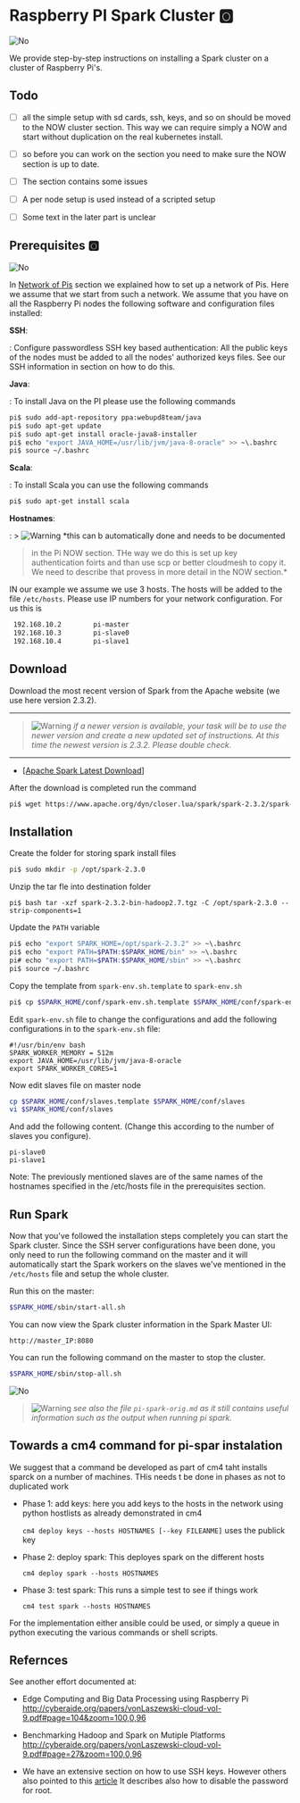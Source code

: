 # Raspberry PI Spark Cluster :o2:

![No](images/no.png)


We provide step-by-step instructions on installing a Spark cluster on
a cluster of Raspberry Pi's.

## Todo

- [ ] all the simple setup with sd cards, ssh, keys, and so on should be moved
  to the NOW cluster section. This way we can require simply a NOW and start
  without duplication on the real kubernetes install.
- [ ] so before you can work on the section you need to make sure the NOW section is up to date.
- [ ] The section contains some issues
- [ ] A per node setup is used instead of a scripted setup
- [ ] Some text in the later part is unclear


## Prerequisites :o2:

![No](images/no.png)

In [Network of Pis](#pi-now-main) section we explained how to set up a network
of Pis. Here we assume that we start from such a network. We assume that you
have on all the Raspberry Pi nodes the following software and configuration
files installed:

**SSH**:

: Configure passwordless SSH key based authentication:
  All the public keys of the nodes must be added to all the nodes'
  authorized keys files. See our SSH information in section on how to
  do this.

**Java**:


: To install Java on the PI please use the following commands

  ```bash
  pi$ sudo add-apt-repository ppa:webupd8team/java
  pi$ sudo apt-get update
  pi$ sudo apt-get install oracle-java8-installer
  pi$ echo "export JAVA_HOME=/usr/lib/jvm/java-8-oracle" >> ~\.bashrc
  pi$ source ~/.bashrc
  ```

**Scala**:

: To install Scala you can use the following commands

  ```bash
  pi$ sudo apt-get install scala
  ```

**Hostnames**:

: > ![Warning](images/warning.png) *this can b automatically done and needs to be documented
  > in the Pi NOW section. THe way we do this is set up key authentication
  > foirts and than use scp or better cloudmesh to copy it. We need to describe that provess
  >in more detail in the NOW section.*

  IN our example we assume we use 3 hosts. The hosts will be added to
  the file `/etc/hosts`. Please use IP numbers for your network
  configuration. For us this is

   ```bash
	192.168.10.2		pi-master
	192.168.10.3		pi-slave0
	192.168.10.4	 	pi-slave1
   ```

## Download

Download the most recent version of Spark from the Apache website (we use here
version 2.3.2).

---

> ![Warning](images/warning.png) *if a newer version is available, your task will be to use the
> newer version and create a new updated set of instructions. At this
> time the newest version is 2.3.2. Please double check.*

---

* [[Apache Spark Latest Download](http://spark.apache.org/downloads.html)]

After the download is completed run the command

```bash
pi$ wget https://www.apache.org/dyn/closer.lua/spark/spark-2.3.2/spark-2.3.2-bin-hadoop2.7.tgz
```

## Installation

Create the folder for storing spark install files

```bash
pi$ sudo mkdir -p /opt/spark-2.3.0
```

Unzip the tar fle into destination folder

```
pi$ bash tar -xzf spark-2.3.2-bin-hadoop2.7.tgz -C /opt/spark-2.3.0 --strip-components=1
```

Update the `PATH` variable

```bash
pi$ echo "export SPARK_HOME=/opt/spark-2.3.2" >> ~\.bashrc
pi$ echo "export PATH=$PATH:$SPARK_HOME/bin" >> ~\.bashrc
pi# echo "export PATH=$PATH:$SPARK_HOME/sbin" >> ~\.bashrc
pi$ source ~/.bashrc
```

Copy the template from `spark-env.sh.template` to `spark-env.sh`

```bash
pi$ cp $SPARK_HOME/conf/spark-env.sh.template $SPARK_HOME/conf/spark-env.sh
```

Edit `spark-env.sh` file to change the configurations and add the
following configurations in to the `spark-env.sh` file:

```
#!/usr/bin/env bash
SPARK_WORKER_MEMORY = 512m
export JAVA_HOME=/usr/lib/jvm/java-8-oracle
export SPARK_WORKER_CORES=1
```

Now edit slaves file on master node

```bash
cp $SPARK_HOME/conf/slaves.template $SPARK_HOME/conf/slaves
vi $SPARK_HOME/conf/slaves
```

And add the following content. (Change this according to the number of slaves you configure).

```
pi-slave0
pi-slave1
```

Note: The previously mentioned slaves are of the same names of the
hostnames specified in the /etc/hosts file in the prerequisites
section.

## Run Spark

Now that you've followed the installation steps completely you can
start the Spark cluster.  Since the SSH server configurations have
been done, you only need to run the following command on the master
and it will automatically start the Spark workers on the slaves we've
mentioned in the ```/etc/hosts``` file and setup the whole cluster.

Run this on the master:

```bash
$SPARK_HOME/sbin/start-all.sh
```

You can now view the Spark cluster information in the Spark Master UI:

```http://master_IP:8080```

You can run the following command on the master to stop the cluster.
```bash
$SPARK_HOME/sbin/stop-all.sh
```

![No](images/no.png)

> ![Warning](images/warning.png) *see also the file `pi-spark-orig.md` as it still contains
> useful information such as the output when running pi spark.*

## Towards a cm4 command for pi-spar instalation

We suggest that a command be developed as part of cm4 taht installs
sparck on a number of machines. THis needs t be done in phases as not
to duplicated work

* Phase 1: add keys: here you add keys to the hosts in the network
  using python hostlists as already demonstrated in cm4

  `cm4 deploy keys --hosts HOSTNAMES [--key FILEANME]` uses the publick key

* Phase 2: deploy spark: This deployes spark on the different hosts

  `cm4 deploy spark --hosts HOSTNAMES`

* Phase 3: test spark: This runs a simple test to see if things work

  `cm4 test spark --hosts HOSTNAMES`

For the implementation either ansible could be used, or simply a queue
in python executing the various commands or shell scripts.

## Refernces

See another effort documented at:

* Edge Computing and Big Data Processing using Raspberry Pi
<http://cyberaide.org/papers/vonLaszewski-cloud-vol-9.pdf#page=104&zoom=100,0,96>
* Benchmarking Hadoop and Spark on Mutiple Platforms
<http://cyberaide.org/papers/vonLaszewski-cloud-vol-9.pdf#page=27&zoom=100,0,96>

* We have an extensive section on how to use SSH keys. However others
also pointed to this
[article](https://www.digitalocean.com/community/tutorials/how-to-set-up-ssh-keys--2)
It describes also how to disable the password for root.
